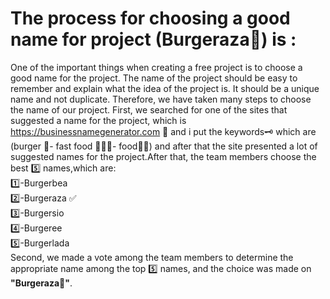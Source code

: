 # The process for choosing a good name for project (Burgeraza🍔) is :
One of the important things when creating a free project is to choose a good name for the project.
The name of the project should be easy to remember and explain what the idea of the project is. 
It should be a unique name and not duplicate.
Therefore, we have taken many steps to choose the name of our project. 
First, we searched for one of the sites that suggested a name for the project,
which is  https://businessnamegenerator.com 🔗
and i put the keywords🗝 which are (burger 🍔- fast food 🍕🍟🌭- food🥩🍗) and after that the site presented a lot of 
suggested names for the project.After that, the team members choose the best 5️⃣ names,which are:<br>
1️⃣-Burgerbea <br>
2️⃣-Burgeraza ✅ <br>
3️⃣-Burgersio <br>
4️⃣-Burgeree <br>
5️⃣-Burgerlada <br>
Second, we made a vote among the team members to determine the appropriate name among the top 5️⃣ names,
and the choice was made on <b>"Burgeraza🍔"</b>.
